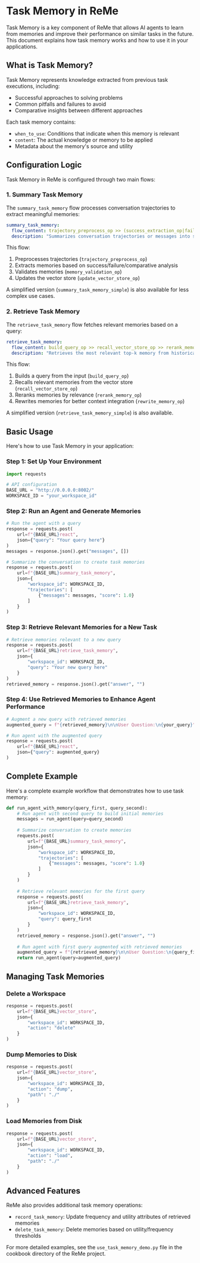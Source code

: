 # Task Memory in ReMe

Task Memory is a key component of ReMe that allows AI agents to learn from memories and improve their performance on similar tasks in the future. This document explains how task memory works and how to use it in your applications.

## What is Task Memory?

Task Memory represents knowledge extracted from previous task executions, including:
- Successful approaches to solving problems
- Common pitfalls and failures to avoid
- Comparative insights between different approaches

Each task memory contains:
- `when_to_use`: Conditions that indicate when this memory is relevant
- `content`: The actual knowledge or memory to be applied
- Metadata about the memory's source and utility

## Configuration Logic

Task Memory in ReMe is configured through two main flows:

### 1. Summary Task Memory

The `summary_task_memory` flow processes conversation trajectories to extract meaningful memories:

```yaml
summary_task_memory:
  flow_content: trajectory_preprocess_op >> (success_extraction_op|failure_extraction_op|comparative_extraction_op) >> memory_validation_op >> update_vector_store_op
  description: "Summarizes conversation trajectories or messages into structured memory representations for long-term storage"
```

This flow:
1. Preprocesses trajectories (`trajectory_preprocess_op`)
2. Extracts memories based on success/failure/comparative analysis
3. Validates memories (`memory_validation_op`)
4. Updates the vector store (`update_vector_store_op`)

A simplified version (`summary_task_memory_simple`) is also available for less complex use cases.

### 2. Retrieve Task Memory

The `retrieve_task_memory` flow fetches relevant memories based on a query:

```yaml
retrieve_task_memory:
  flow_content: build_query_op >> recall_vector_store_op >> rerank_memory_op >> rewrite_memory_op
  description: "Retrieves the most relevant top-k memory from historical data based on the current query to enhance task-solving capabilities"
```

This flow:
1. Builds a query from the input (`build_query_op`)
2. Recalls relevant memories from the vector store (`recall_vector_store_op`)
3. Reranks memories by relevance (`rerank_memory_op`)
4. Rewrites memories for better context integration (`rewrite_memory_op`)

A simplified version (`retrieve_task_memory_simple`) is also available.

## Basic Usage

Here's how to use Task Memory in your application:

### Step 1: Set Up Your Environment

```python
import requests

# API configuration
BASE_URL = "http://0.0.0.0:8002/"
WORKSPACE_ID = "your_workspace_id"
```

### Step 2: Run an Agent and Generate Memories

```python
# Run the agent with a query
response = requests.post(
    url=f"{BASE_URL}react",
    json={"query": "Your query here"}
)
messages = response.json().get("messages", [])

# Summarize the conversation to create task memories
response = requests.post(
    url=f"{BASE_URL}summary_task_memory",
    json={
        "workspace_id": WORKSPACE_ID,
        "trajectories": [
            {"messages": messages, "score": 1.0}
        ]
    }
)
```

### Step 3: Retrieve Relevant Memories for a New Task

```python
# Retrieve memories relevant to a new query
response = requests.post(
    url=f"{BASE_URL}retrieve_task_memory",
    json={
        "workspace_id": WORKSPACE_ID,
        "query": "Your new query here"
    }
)
retrieved_memory = response.json().get("answer", "")
```

### Step 4: Use Retrieved Memories to Enhance Agent Performance

```python
# Augment a new query with retrieved memories
augmented_query = f"{retrieved_memory}\n\nUser Question:\n{your_query}"

# Run agent with the augmented query
response = requests.post(
    url=f"{BASE_URL}react",
    json={"query": augmented_query}
)
```

## Complete Example

Here's a complete example workflow that demonstrates how to use task memory:

```python
def run_agent_with_memory(query_first, query_second):
    # Run agent with second query to build initial memories
    messages = run_agent(query=query_second)
    
    # Summarize conversation to create memories
    requests.post(
        url=f"{BASE_URL}summary_task_memory",
        json={
            "workspace_id": WORKSPACE_ID,
            "trajectories": [
                {"messages": messages, "score": 1.0}
            ]
        }
    )
    
    # Retrieve relevant memories for the first query
    response = requests.post(
        url=f"{BASE_URL}retrieve_task_memory",
        json={
            "workspace_id": WORKSPACE_ID,
            "query": query_first
        }
    )
    retrieved_memory = response.json().get("answer", "")
    
    # Run agent with first query augmented with retrieved memories
    augmented_query = f"{retrieved_memory}\n\nUser Question:\n{query_first}"
    return run_agent(query=augmented_query)
```

## Managing Task Memories

### Delete a Workspace

```python
response = requests.post(
    url=f"{BASE_URL}vector_store",
    json={
        "workspace_id": WORKSPACE_ID,
        "action": "delete"
    }
)
```

### Dump Memories to Disk

```python
response = requests.post(
    url=f"{BASE_URL}vector_store",
    json={
        "workspace_id": WORKSPACE_ID,
        "action": "dump",
        "path": "./"
    }
)
```

### Load Memories from Disk

```python
response = requests.post(
    url=f"{BASE_URL}vector_store",
    json={
        "workspace_id": WORKSPACE_ID,
        "action": "load",
        "path": "./"
    }
)
```

## Advanced Features

ReMe also provides additional task memory operations:

- `record_task_memory`: Update frequency and utility attributes of retrieved memories
- `delete_task_memory`: Delete memories based on utility/frequency thresholds

For more detailed examples, see the `use_task_memory_demo.py` file in the cookbook directory of the ReMe project.
